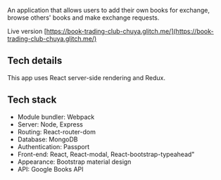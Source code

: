 An application that allows users to add their own books for exchange, browse others' books and make exchange requests.

Live version [https://book-trading-club-chuya.glitch.me/](https://book-trading-club-chuya.glitch.me/)

## Tech details
This app uses React server-side rendering and Redux.

## Tech stack
* Module bundler: Webpack
* Server: Node, Express
* Routing: React-router-dom
* Database: MongoDB
* Authentication: Passport
* Front-end: React, React-modal, React-bootstrap-typeahead"
* Appearance: Bootstrap material design
* API: Google Books API